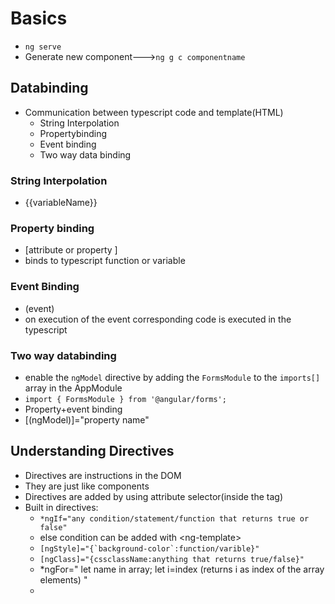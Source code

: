 # Basics
- ```ng serve```
- Generate new component--->```ng g c componentname```
## Databinding
- Communication between typescript code and template(HTML)
	- String Interpolation
	- Propertybinding
	- Event binding
	- Two way data binding
### String Interpolation
- {{variableName}}
### Property binding
- \[attribute or property ]
- binds to typescript function or variable
### Event Binding
- (event)
- on execution of the event corresponding code is executed in the typescript
### Two way databinding
- enable the `ngModel` directive by adding the `FormsModule` to the `imports[]` array in the AppModule
- `import { FormsModule } from '@angular/forms';`
- Property+event binding
- \[(ngModel)]="property name"

## Understanding Directives
- Directives are instructions in the DOM
- They are just like components
- Directives are added by using attribute selector(inside the tag)
- Built in directives:
	- ```*ngIf="any condition/statement/function that returns true or false"```
	- else condition can be added with \<ng-template>  
	- ```[ngStyle]="{`background-color`:function/varible}"```
	- ```[ngClass]="{cssclassName:anything that returns true/false}"```
	- \*ngFor=" let name in array; let i=index (returns i as index of the array elements) "
	- 
	
	
	
	